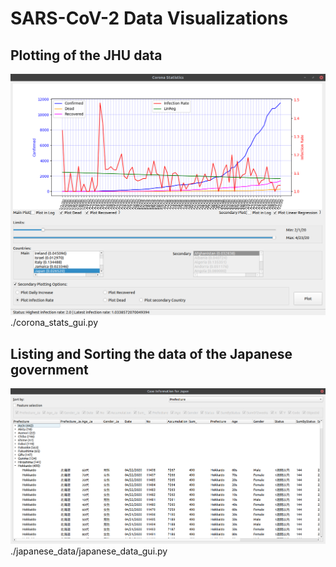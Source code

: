 # SARS-CoV-2 Data Visualizations

## Plotting of the JHU data
![jhu_viz](https://raw.githubusercontent.com/arne48/corona-stats/master/images/jhu_viz.png)
./corona_stats_gui.py

## Listing and Sorting the data of the Japanese government
![japan_info](https://raw.githubusercontent.com/arne48/corona-stats/master/images/japan_info.png)
./japanese_data/japanese_data_gui.py
